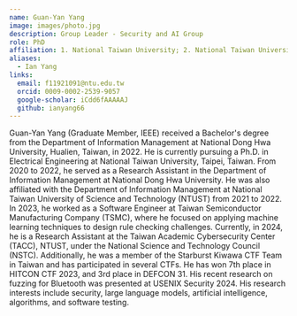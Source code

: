 ```yaml
---
name: Guan-Yan Yang
image: images/photo.jpg
description: Group Leader - Security and AI Group
role: PhD
affiliation: 1. National Taiwan University; 2. National Taiwan University of Science and Technology; 3. Institute of Artificial Intelligence Innovation
aliases:
  - Ian Yang
links:
  email: f11921091@ntu.edu.tw
  orcid: 0009-0002-2539-9057
  google-scholar: iCdd6fAAAAAJ
  github: ianyang66
---
```


Guan-Yan Yang (Graduate Member, IEEE) received a Bachelor's degree from the Department of Information Management at National Dong Hwa University, Hualien, Taiwan, in 2022. He is currently pursuing a Ph.D. in Electrical Engineering at National Taiwan University, Taipei, Taiwan. From 2020 to 2022, he served as a Research Assistant in the Department of Information Management at National Dong Hwa University. He was also affiliated with the Department of Information Management at National Taiwan University of Science and Technology (NTUST) from 2021 to 2022. In 2023, he worked as a Software Engineer at Taiwan Semiconductor Manufacturing Company (TSMC), where he focused on applying machine learning techniques to design rule checking challenges. Currently, in 2024, he is a Research Assistant at the Taiwan Academic Cybersecurity Center (TACC), NTUST, under the National Science and Technology Council (NSTC). Additionally, he was a member of the Starburst Kiwawa CTF Team in Taiwan and has participated in several CTFs. He has won 7th place in HITCON CTF 2023, and 3rd place in DEFCON 31. His recent research on fuzzing for Bluetooth was presented at USENIX Security 2024. His research interests include security, large language models, artificial intelligence, algorithms, and software testing.